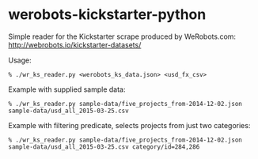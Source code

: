 # werobots-kickstarter-python
Simple reader for the Kickstarter scrape produced by WeRobots.com: http://webrobots.io/kickstarter-datasets/

Usage:

    % ./wr_ks_reader.py <werobots_ks_data.json> <usd_fx_csv>

Example with supplied sample data:

    % ./wr_ks_reader.py sample-data/five_projects_from-2014-12-02.json sample-data/usd_all_2015-03-25.csv

Example with filtering predicate, selects projects from just two categories:

    % ./wr_ks_reader.py sample-data/five_projects_from-2014-12-02.json sample-data/usd_all_2015-03-25.csv category/id=284,286

